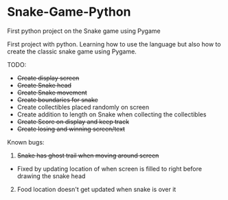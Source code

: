 # Snake-Game-Python
First python project on the Snake game using Pygame 

First project with python. Learning how to use the language but also how to create the classic snake game using Pygame.


TODO:
- ~~Create display screen~~
- ~~Create Snake head~~
- ~~Create Snake movement~~
- ~~Create boundaries for snake~~
- Create collectibles placed randomly on screen
- Create addition to length on Snake when collecting the collectibles 
- ~~Create Score on display and keep track~~
- ~~Create losing and winning screen/text~~


Known bugs:
1.  ~~Snake has ghost trail when moving around screen~~ 
* Fixed by updating location of when screen is filled to right before drawing the snake head
2. Food location doesn't get updated when snake is over it